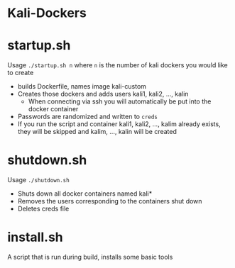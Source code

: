 # Kali-Dockers

# startup.sh
Usage `./startup.sh n` where `n` is the number of kali dockers you would like to create
 - builds Dockerfile, names image kali-custom
 - Creates those dockers and adds users kali1, kali2, ..., kalin
   - When connecting via ssh you will automatically be put into the docker container
 - Passwords are randomized and written to `creds`
 - If you run the script and container kali1, kali2, ..., kalim already exists, they will be skipped and kalim, ..., kalin will be created

# shutdown.sh
Usage `./shutdown.sh`
 - Shuts down all docker containers named kali*
 - Removes the users corresponding to the containers shut down
 - Deletes creds file

# install.sh
A script that is run during build, installs some basic tools
